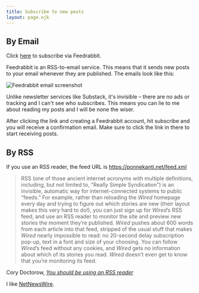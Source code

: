 ```yaml
---
title: Subscribe to new posts
layout: page.njk
---
```

## By Email

Click [here](https://feedrabbit.com/subscriptions/new?url=https%3A%2F%2Fponnekanti.net%2Ffeed.xml) to subscribe via Feedrabbit.

Feedrabbit is an RSS-to-email service. This means that it sends new posts to your email whenever they are published. The emails look like this:

![Feedrabbit email screenshot](/feedrabbit-screenshot.jpg)

Unlike newsletter services like Substack, it's invisible – there are no ads or tracking and I can't see who subscribes. This means you can lie to me about reading my posts and I will be none the wiser.

After clicking the link and creating a Feedrabbit account, hit subscribe and you will receive a confirmation email. Make sure to click the link in there to start receiving posts.

## By RSS

If you use an RSS reader, the feed URL is <a href=https://ponnekanti.net/feed.xml type="application/atom+xml" target="_blank" rel="noopener">https://ponnekanti.net/feed.xml</a>

> RSS (one of those ancient internet acronyms with multiple definitions, including, but not limited to, “Really Simple Syndication”) is an invisible, automatic way for internet-connected systems to public “feeds.” For example, rather than reloading the *Wired* homepage every day and trying to figure out which stories are new (their layout makes this very hard to do!), you can just sign up for *Wired*’s RSS feed, and use an RSS reader to monitor the site and preview new stories the moment they’re published. *Wired* pushes about 600 words from each article into that feed, stripped of the usual stuff that makes *Wired* nearly impossible to read: no 20-second delay subscription pop-up, text in a font and size of your choosing. You can follow *Wired*’s feed without any cookies, and *Wired* gets no information about which of its stories you read. *Wired* doesn’t even get to know that you’re monitoring its feed.

Cory Doctorow, [*You should be using an RSS reader*](https://doctorow.medium.com/you-should-be-using-an-rss-reader-76aed31151f9)

I like [NetNewsWire](https://netnewswire.com).
